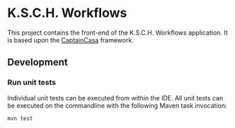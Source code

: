 # K.S.C.H. Workflows

This project contains the front-end of the K.S.C.H. Workflows application.
It is based upon the [CaptainCasa](http://captaincasa.org) framework.

## Development

### Run unit tests

Individual unit tests can be executed from within the IDE. All unit tests can be executed on the commandline
with the following Maven task invocation:

```
mvn test
```
